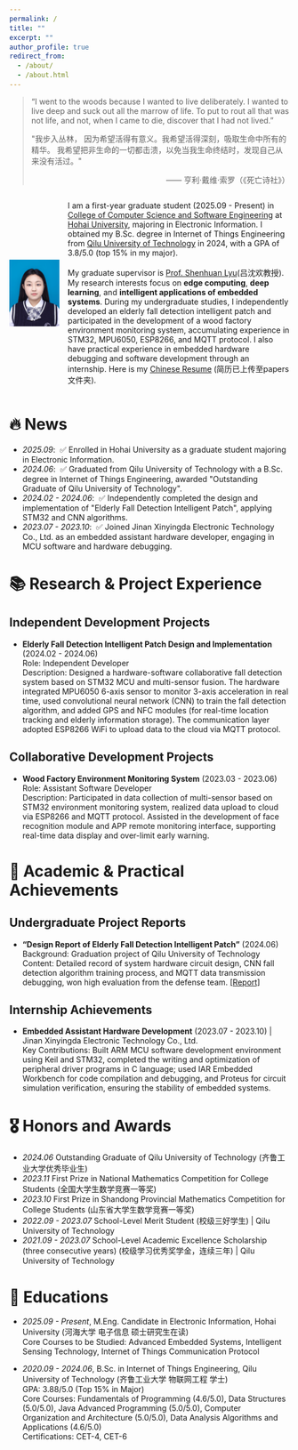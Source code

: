 ```yaml
---
permalink: /
title: ""
excerpt: ""
author_profile: true
redirect_from: 
  - /about/
  - /about.html
---
```

> “I went to the woods because I wanted to live deliberately.
> I wanted to live deep and suck out all the marrow of life.
> To put to rout all that was not life, and not, when I came to die, discover that I had not lived.”‌
>
> "我步入丛林， 因为希望活得有意义。我希望活得深刻，吸取生命中所有的精华。
> 我希望把非生命的一切都击溃，以免当我生命终结时，发现自己从来没有活过。"
>
> <div align="right">—— 亨利·戴维·索罗（《死亡诗社》）</div>

<body>

 <div style="display: flex; align-items: center; gap: 15px; margin: 10px 0;">      <div style="width: 90px; height: 120px;">         <img src="../images/cuilinkun-avatar.png" alt="Cui Linkun Avatar" width="100%" height="100%" object-fit="cover">     </div>          <div style="flex: 1;">        

 <p>I am a first-year graduate student (2025.09 - Present) in <a href='https://cies.hhu.edu.cn/'>College of Computer Science and Software Engineering</a> at <a href='https://www.hhu.edu.cn/'>Hohai University</a>, majoring in Electronic Information. I obtained my B.Sc. degree in Internet of Things Engineering from <a href='https://www.qlu.edu.cn/'>Qilu University of Technology</a> in 2024, with a GPA of 3.8/5.0 (top 15% in my major).<br><br>         My graduate supervisor is <a href='https://lyushenhuan.github.io/' target='_blank'>Prof. Shenhuan Lyu</a>(吕沈欢教授). My research interests focus on <b>edge computing</b>, <b>deep learning</b>, and <b>intelligent applications of embedded systems</b>. During my undergraduate studies, I independently developed an elderly fall detection intelligent patch and participated in the development of a wood factory environment monitoring system, accumulating experience in STM32, MPU6050, ESP8266, and MQTT protocol. I also have practical experience in embedded hardware debugging and software development through an internship. Here is my <a href='../papers/cuilinkun_cv.pdf'>Chinese Resume</a> (简历已上传至papers文件夹).         </p>     </div> </div>

</body>





# 🔥 News

- *2025.09*: &nbsp;✅ Enrolled in Hohai University as a graduate student majoring in Electronic Information.
- *2024.06*: &nbsp;✅ Graduated from Qilu University of Technology with a B.Sc. degree in Internet of Things Engineering, awarded "Outstanding Graduate of Qilu University of Technology".
- *2024.02 - 2024.06*: &nbsp;✅ Independently completed the design and implementation of "Elderly Fall Detection Intelligent Patch", applying STM32 and CNN algorithms.
- *2023.07 - 2023.10*: &nbsp;✅ Joined Jinan Xinyingda Electronic Technology Co., Ltd. as an embedded assistant hardware developer, engaging in MCU software and hardware debugging.


# 📚 Research & Project Experience

## Independent Development Projects
- <b>Elderly Fall Detection Intelligent Patch Design and Implementation</b> (2024.02 - 2024.06)<br>
  Role: Independent Developer<br>
  Description: Designed a hardware-software collaborative fall detection system based on STM32 MCU and multi-sensor fusion. The hardware integrated MPU6050 6-axis sensor to monitor 3-axis acceleration in real time, used convolutional neural network (CNN) to train the fall detection algorithm, and added GPS and NFC modules (for real-time location tracking and elderly information storage). The communication layer adopted ESP8266 WiFi to upload data to the cloud via MQTT protocol.

## Collaborative Development Projects
- <b>Wood Factory Environment Monitoring System</b> (2023.03 - 2023.06)<br>
  Role: Assistant Software Developer<br>
  Description: Participated in data collection of multi-sensor based on STM32 environment monitoring system, realized data upload to cloud via ESP8266 and MQTT protocol. Assisted in the development of face recognition module and APP remote monitoring interface, supporting real-time data display and over-limit early warning.


# 📝 Academic & Practical Achievements

## Undergraduate Project Reports
- <b>“Design Report of Elderly Fall Detection Intelligent Patch”</b> (2024.06)<br>
  Background: Graduation project of Qilu University of Technology<br>
  Content: Detailed record of system hardware circuit design, CNN fall detection algorithm training process, and MQTT data transmission debugging, won high evaluation from the defense team. [[Report]](papers/fall_detection_report.pdf) 

## Internship Achievements
- <b>Embedded Assistant Hardware Development</b> (2023.07 - 2023.10) | Jinan Xinyingda Electronic Technology Co., Ltd.<br>
  Key Contributions: Built ARM MCU software development environment using Keil and STM32, completed the writing and optimization of peripheral driver programs in C language; used IAR Embedded Workbench for code compilation and debugging, and Proteus for circuit simulation verification, ensuring the stability of embedded systems.


# 🎖 Honors and Awards

- *2024.06* Outstanding Graduate of Qilu University of Technology (齐鲁工业大学优秀毕业生)
- *2023.11* First Prize in National Mathematics Competition for College Students (全国大学生数学竞赛一等奖)
- *2023.10* First Prize in Shandong Provincial Mathematics Competition for College Students (山东省大学生数学竞赛一等奖)
- *2022.09 - 2023.07* School-Level Merit Student (校级三好学生) | Qilu University of Technology
- *2021.09 - 2023.07* School-Level Academic Excellence Scholarship (three consecutive years) (校级学习优秀奖学金，连续三年) | Qilu University of Technology


# 📖 Educations

- *2025.09 - Present*, M.Eng. Candidate in Electronic Information, Hohai University (河海大学 电子信息 硕士研究生在读)<br>
  Core Courses to be Studied: Advanced Embedded Systems, Intelligent Sensing Technology, Internet of Things Communication Protocol

- *2020.09 - 2024.06*, B.Sc. in Internet of Things Engineering, Qilu University of Technology (齐鲁工业大学 物联网工程 学士)<br>
  GPA: 3.88/5.0 (Top 15% in Major)<br>
  Core Courses: Fundamentals of Programming (4.6/5.0), Data Structures (5.0/5.0), Java Advanced Programming (5.0/5.0), Computer Organization and Architecture (5.0/5.0), Data Analysis Algorithms and Applications (4.6/5.0)<br>
  Certifications: CET-4, CET-6
